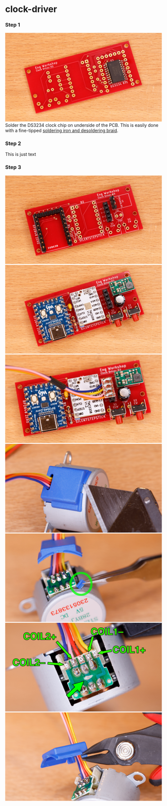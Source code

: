 # clock-driver

### Step 1
![image1](media/_MG_2800r.jpg)
Solder the DS3234 clock chip on underside of the PCB. This is easily done with a fine-tipped [soldering iron and desoldering braid](https://www.sparkfun.com/tutorials/96).

### Step 2
This is just text
### Step 3
![image1](media/_MG_2801r.jpg)
![image1](media/_MG_2802r.jpg)
![image1](media/_MG_2807r.jpg)
![image1](media/_MG_3632r.jpg)
![image1](media/_MG_3634r.jpg)
![image1](media/_MG_3637r.jpg)
![image1](media/_MG_3638r.jpg)
